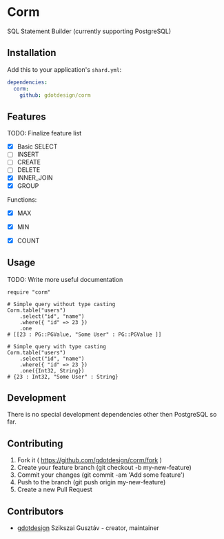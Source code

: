 # Corm
SQL Statement Builder (currently supporting PostgreSQL)


## Installation
Add this to your application's `shard.yml`:

```yaml
dependencies:
  corm:
    github: gdotdesign/corm
```


## Features
TODO: Finalize feature list
- [x] Basic SELECT
- [ ] INSERT
- [ ] CREATE
- [ ] DELETE
- [x] INNER_JOIN
- [x] GROUP

Functions:
- [x] MAX
- [x] MIN
- [x] COUNT


## Usage
TODO: Write more useful documentation

```crystal
require "corm"

# Simple query without type casting
Corm.table("users")
    .select("id", "name")
    .where({ "id" => 23 })
    .one
# [[23 : PG::PGValue, "Some User" : PG::PGValue ]]

# Simple query with type casting
Corm.table("users")
    .select("id", "name")
    .where({ "id" => 23 })
    .one({Int32, String})
# {23 : Int32, "Some User" : String}
```


## Development
There is no special development dependencies other then PostgreSQL so far.


## Contributing

1. Fork it ( https://github.com/gdotdesign/corm/fork )
2. Create your feature branch (git checkout -b my-new-feature)
3. Commit your changes (git commit -am 'Add some feature')
4. Push to the branch (git push origin my-new-feature)
5. Create a new Pull Request

## Contributors

- [gdotdesign](https://github.com/gdotdesign) Szikszai Gusztáv - creator, maintainer
